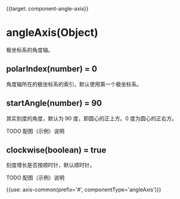 
{{target: component-angle-axis}}

# angleAxis(Object)

极坐标系的角度轴。

## polarIndex(number) = 0

角度轴所在的极坐标系的索引，默认使用第一个极坐标系。

## startAngle(number) = 90

其实刻度的角度，默认为 90 度，即圆心的正上方。0 度为圆心的正右方。

TODO 配图（示例）说明

## clockwise(boolean) = true

刻度增长是否按顺时针，默认顺时针。

TODO 配图（示例）说明

{{use: axis-common(prefix='#', componentType='angleAxis')}}
